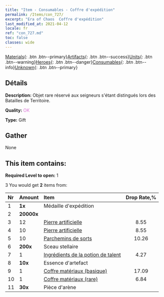 ```yaml
---
title: "Item - Consumables - Coffre d'expédition"
permalink: /Items/con_727/
excerpt: "Era of Chaos  Coffre d'expédition"
last_modified_at: 2021-04-12
locale: fr
ref: "con_727.md"
toc: false
classes: wide
---
```

 [Materials](/fr/Items/){: .btn .btn--primary}[Artifacts](/fr/Items/Artifacts/){: .btn .btn--success}[Units](/fr/Items/Units/){: .btn .btn--warning}[Heroes](/fr/Items/Heroes/){: .btn .btn--danger}[Consumables](/fr/Items/Consumables/){: .btn .btn--info}[Unknown](/fr/Items/Unknown/){: .btn .btn--primary}

## Détails
 **Description:** Objet rare réservé aux seigneurs s'étant distingués lors des Batailles de Territoire.

 **Quality:** <span style="color: #DA70D6">OK</span>

 **Type:** Gift

## Gather

  None

## This item contains:

 **Required Level to open:** 1

 3 You would get **2** items  from:

  | Nr | Amount |     Item    | Drop Rate,% |
  |:---|:-------|:------------|:---------:|
  | 1 |  **1x** | Médaille d'expédition |  | 0 | 
  | 2 |  **20000x** | <i class="fas fa-coins"/> |  | 17.09 | 
  | 3 | 12 | [Pierre artificielle](/fr/Items/art_188/) | 8.55 | 
  | 4 | 10 | [Pierre artificielle](/fr/Items/art_188/) | 8.55 | 
  | 5 | 10 | [Parchemins de sorts](/fr/Items/con_694/) | 10.26 | 
  | 6 |  **200x** | Sceau stellaire |  | 10.26 | 
  | 7 | 1 | [Ingrédients de la potion de talent](/fr/Items/con_1120/) | 4.27 | 
  | 8 |  **10x** | Essence d'artefact |  | 8.55 | 
  | 9 | 1 | [Coffre matériaux (basique)](/fr/Items/con_756/) | 17.09 | 
  | 10 | 1 | [Coffre matériaux (rare)](/fr/Items/con_757/) | 6.84 | 
  | 11 |  **30x** | Pièce d'arène |  | 8.55 | 

